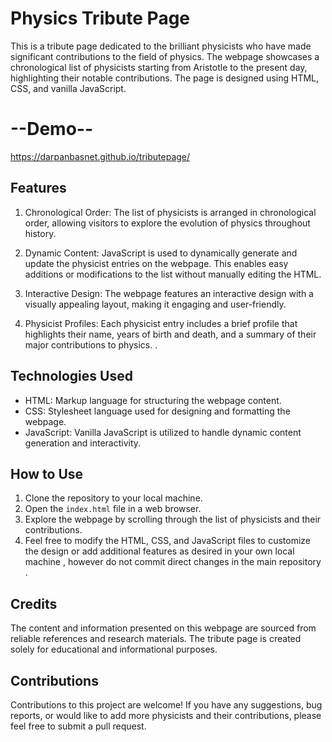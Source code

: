 # Physics Tribute Page

This is a tribute page dedicated to the brilliant physicists who have made significant contributions to the field of physics. The webpage showcases a chronological list of physicists starting from Aristotle to the present day, highlighting their notable contributions. The page is designed using HTML, CSS, and vanilla JavaScript.


# --Demo--

https://darpanbasnet.github.io/tributepage/


## Features

1. Chronological Order: The list of physicists is arranged in chronological order, allowing visitors to explore the evolution of physics throughout history.

2. Dynamic Content: JavaScript is used to dynamically generate and update the physicist entries on the webpage. This enables easy additions or modifications to the list without manually editing the HTML.

3. Interactive Design: The webpage features an interactive design with a visually appealing layout, making it engaging and user-friendly.

4. Physicist Profiles: Each physicist entry includes a brief profile that highlights their name, years of birth and death, and a summary of their major contributions to physics.
.

## Technologies Used

- HTML: Markup language for structuring the webpage content.
- CSS: Stylesheet language used for designing and formatting the webpage.
- JavaScript: Vanilla JavaScript is utilized to handle dynamic content generation and interactivity.

## How to Use

1. Clone the repository to your local machine.
2. Open the `index.html` file in a web browser.
3. Explore the webpage by scrolling through the list of physicists and their contributions.
5. Feel free to modify the HTML, CSS, and JavaScript files to customize the design or add additional features as desired in your own local machine , however do not commit direct changes in the main repository .

## Credits

The content and information presented on this webpage are sourced from reliable references and research materials. The tribute page is created solely for educational and informational purposes.

## Contributions

Contributions to this project are welcome! If you have any suggestions, bug reports, or would like to add more physicists and their contributions, please feel free to submit a pull request.

